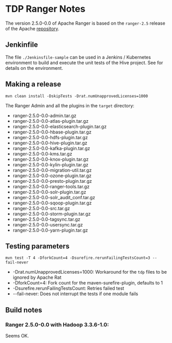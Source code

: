 # TDP Ranger Notes

The version 2.5.0-0.0 of Apache Ranger is based on the `ranger-2.5` release of the Apache [repository](https://github.com/apache/ranger/tree/ranger-2.5).

## Jenkinfile

The file `./Jenkinsfile-sample` can be used in a Jenkins / Kubernetes environment to build and execute the unit tests of the Hive project. See []() for details on the environment.

## Making a release

```
mvn clean install -DskipTests -Drat.numUnapprovedLicenses=1000
```

The Ranger Admin and all the plugins in the `target` directory:

- ranger-2.5.0-0.0-admin.tar.gz
- ranger-2.5.0-0.0-atlas-plugin.tar.gz
- ranger-2.5.0-0.0-elasticsearch-plugin.tar.gz
- ranger-2.5.0-0.0-hbase-plugin.tar.gz
- ranger-2.5.0-0.0-hdfs-plugin.tar.gz
- ranger-2.5.0-0.0-hive-plugin.tar.gz
- ranger-2.5.0-0.0-kafka-plugin.tar.gz
- ranger-2.5.0-0.0-kms.tar.gz
- ranger-2.5.0-0.0-knox-plugin.tar.gz
- ranger-2.5.0-0.0-kylin-plugin.tar.gz
- ranger-2.5.0-0.0-migration-util.tar.gz
- ranger-2.5.0-0.0-ozone-plugin.tar.gz
- ranger-2.5.0-0.0-presto-plugin.tar.gz
- ranger-2.5.0-0.0-ranger-tools.tar.gz
- ranger-2.5.0-0.0-solr-plugin.tar.gz
- ranger-2.5.0-0.0-solr_audit_conf.tar.gz
- ranger-2.5.0-0.0-sqoop-plugin.tar.gz
- ranger-2.5.0-0.0-src.tar.gz
- ranger-2.5.0-0.0-storm-plugin.tar.gz
- ranger-2.5.0-0.0-tagsync.tar.gz
- ranger-2.5.0-0.0-usersync.tar.gz
- ranger-2.5.0-0.0-yarn-plugin.tar.gz

## Testing parameters

```
mvn test -T 4 -DforkCount=4 -Dsurefire.rerunFailingTestsCount=3 --fail-never
```

- -Drat.numUnapprovedLicenses=1000: Workaround for the `tdp` files to be ignored by Apache Rat
- -DforkCount=4: Fork count for the maven-surefire-plugin, defaults to 1
- -Dsurefire.rerunFailingTestsCount: Retries failed test
- --fail-never: Does not interrupt the tests if one module fails

## Build notes

### Ranger 2.5.0-0.0 with Hadoop 3.3.6-1.0:

Seems OK.
